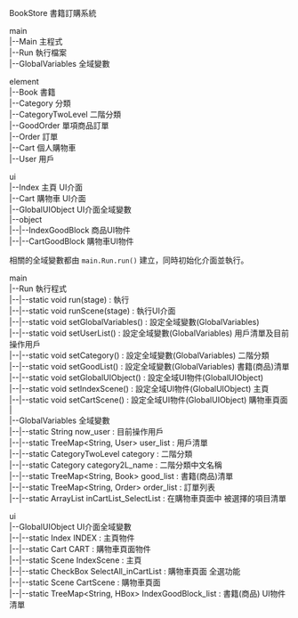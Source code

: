 BookStore 書籍訂購系統  
  
main  
|--Main 主程式  
|--Run 執行檔案  
|--GlobalVariables 全域變數  
  
element  
|--Book 書籍  
|--Category 分類  
|--CategoryTwoLevel 二階分類  
|--GoodOrder 單項商品訂單  
|--Order 訂單  
|--Cart 個人購物車  
|--User 用戶  
  
ui  
|--Index 主頁 UI介面  
|--Cart 購物車 UI介面  
|--GlobalUIObject UI介面全域變數  
|--object  
|--|--IndexGoodBlock 商品UI物件  
|--|--CartGoodBlock 購物車UI物件  
  
相關的全域變數都由 `main.Run.run()` 建立，同時初始化介面並執行。  
  
main  
|--Run 執行程式  
|--|--static void run(stage)           : 執行  
|--|--static void runScene(stage)      : 執行UI介面  
|--|--static void setGlobalVariables() : 設定全域變數(GlobalVariables)  
|--|--static void setUserList()        : 設定全域變數(GlobalVariables) 用戶清單及目前操作用戶  
|--|--static void setCategory()        : 設定全域變數(GlobalVariables) 二階分類  
|--|--static void setGoodList()        : 設定全域變數(GlobalVariables) 書籍(商品)清單  
|--|--static void setGlobalUIObject()  : 設定全域UI物件(GlobalUIObject)  
|--|--static void setIndexScene()      : 設定全域UI物件(GlobalUIObject) 主頁  
|--|--static void setCartScene()       : 設定全域UI物件(GlobalUIObject) 購物車頁面  
|  
|--GlobalVariables 全域變數  
|--|--static String                 now_user              : 目前操作用戶  
|--|--static TreeMap<String, User>  user_list             : 用戶清單  
|--|--static CategoryTwoLevel       category              : 二階分類  
|--|--static Category               category2L_name       : 二階分類中文名稱  
|--|--static TreeMap<String, Book>  good_list             : 書籍(商品)清單  
|--|--static TreeMap<String, Order> order_list            : 訂單列表  
|--|--static ArrayList<String>      inCartList_SelectList : 在購物車頁面中 被選擇的項目清單  
  
ui  
|--GlobalUIObject UI介面全域變數  
|--|--static Index                 INDEX                : 主頁物件  
|--|--static Cart                  CART                 : 購物車頁面物件  
|--|--static Scene                 IndexScene           : 主頁  
|--|--static CheckBox              SelectAll_inCartList : 購物車頁面 全選功能  
|--|--static Scene                 CartScene            : 購物車頁面  
|--|--static TreeMap<String, HBox> IndexGoodBlock_list  : 書籍(商品) UI物件 清單  
  
